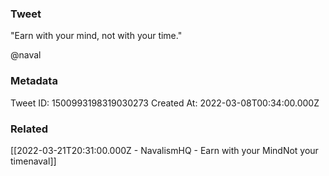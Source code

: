 ### Tweet
"Earn with your mind, not with your time."

@naval

### Metadata
Tweet ID: 1500993198319030273
Created At: 2022-03-08T00:34:00.000Z

### Related
[[2022-03-21T20:31:00.000Z - NavalismHQ - Earn with your MindNot your timenaval]]


